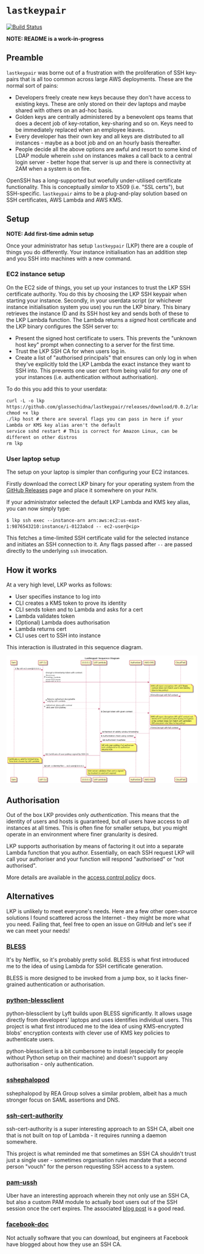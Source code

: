 # `lastkeypair`

[![Build Status](https://travis-ci.org/glassechidna/lastkeypair.svg?branch=master)](https://travis-ci.org/glassechidna/lastkeypair)

**NOTE: README is a work-in-progress**

## Preamble

`lastkeypair` was borne out of a frustration with the proliferation of SSH
key-pairs that is all too common across large AWS deployments. These are the 
normal sort of pains: 

* Developers freely create new keys because they don't have access to existing 
  keys. These are only stored on their dev laptops and maybe shared with others
  on an ad-hoc basis.
* Golden keys are centrally administered by a benevolent ops teams that does a 
  decent job of key-rotation, key-sharing and so on. Keys need to be immediately 
  replaced when an employee leaves.
* Every developer has their own key and all keys are distributed to all 
  instances - maybe as a boot job and on an hourly basis thereafter.
* People decide all the above options are awful and resort to some kind of LDAP
  module wherein `sshd` on instances makes a call back to a central login 
  server - better hope that server is up and there is connectivity at 2AM when
  a system is on fire.
  
OpenSSH has a long-supported but woefully under-utilised certificate 
functionality. This is conceptually _similar_ to X509 (i.e. "SSL certs"), but
SSH-specific. `lastkeypair` aims to be a plug-and-play solution based on SSH 
certificates, AWS Lambda and AWS KMS.

## Setup

**NOTE: Add first-time admin setup**

Once your administrator has setup `lastkeypair` (LKP) there are a couple of 
things you do differently. Your instance initialisation has an addition step 
and you SSH into machines with a new command.

### EC2 instance setup

On the EC2 side of things, you set up your instances to trust the LKP SSH
certificate authority. You do this by choosing the LKP SSH keypair when starting
your instance. Secondly, in your userdata script (or whichever instance 
initialisation system you use) you run the LKP binary. This binary retrieves the
instance ID and its SSH host key and sends both of these to the LKP Lambda
function. The Lambda returns a _signed_ host certificate and the LKP binary
configures the SSH server to:

* Present the signed host certificate to users. This prevents the "unknown 
  host key" prompt when connecting to a server for the first time.
* Trust the LKP SSH CA for when users log in.
* Create a list of "authorised principals" that ensures can only log in
  when they've explicitly told the LKP Lambda the exact instance they want
  to SSH into. This prevents one user cert from being valid for _any_ one
  of your instances (i.e. authentication without authorisation).
  
To do this you add this to your userdata:

    curl -L -o lkp https://github.com/glassechidna/lastkeypair/releases/download/0.0.2/lastkeypair_linux_amd64
    chmod +x lkp
    ./lkp host # there are several flags you can pass in here if your Lambda or KMS key alias aren't the default
    service sshd restart # This is correct for Amazon Linux, can be different on other distros
    rm lkp
    
### User laptop setup

The setup on your laptop is simpler than configuring your EC2 instances. 

Firstly download the correct LKP binary for your operating system from the 
[GitHub Releases](https://github.com/glassechidna/lastkeypair/releases) page
and place it somewhere on your `PATH`. 

If your administrator selected the default LKP Lambda and KMS key alias, you can
now simply type:
  
    $ lkp ssh exec --instance-arn arn:aws:ec2:us-east-1:9876543210:instance/i-0123abcd -- ec2-user@<ip>
    
This fetches a time-limited SSH certificate valid for the selected instance and 
initiates an SSH connection to it. Any flags passed after `--` are passed directly
to the underlying `ssh` invocation.

## How it works

At a very high level, LKP works as follows:

* User specifies instance to log into
* CLI creates a KMS token to prove its identity
* CLI sends token and to Lambda and asks for a cert
* Lambda validates token
* (Optional) Lambda does authorisation
* Lambda returns cert
* CLI uses cert to SSH into instance

This interaction is illustrated in this sequence diagram.

![lastkeypair-sequence-diagram](sequence-diagram.png)

## Authorisation

Out of the box LKP provides only *authentication*. This means that the identity
of users and hosts is guaranteed, but _all_ users have access to _all_ instances
at all times. This is often fine for smaller setups, but you might operate in
an environment where finer granularity is desired.

LKP supports authorisation by means of factoring it out into a separate
Lambda function that you author. Essentially, on each SSH request LKP will
call your authoriser and your function will respond "authorised" or "not authorised".

More details are available in the [access control policy](access-policy.md)
docs.

## Alternatives

LKP is unlikely to meet everyone's needs. Here are a few other open-source 
solutions I found scattered across the Internet - they might be more what you need.
Failing that, feel free to open an issue on GitHub and let's see if we can meet
your needs!

### [BLESS](https://github.com/netflix/bless)

It's by Netflix, so it's probably pretty solid. BLESS is what first introduced
me to the idea of using Lambda for SSH certificate generation. 

BLESS is more designed to be invoked from a jump box, so it lacks finer-grained
authentication or authorisation.

### [python-blessclient](https://github.com/lyft/python-blessclient)

python-blessclient by Lyft builds upon BLESS significantly. It allows usage
directly from developers' laptops and uses identifies individual users. This
project is what first introduced me to the idea of using KMS-encrypted blobs'
encryption contexts with clever use of KMS key policies to authenticate
users.

python-blessclient is a bit cumbersome to install (especially for people without
Python setup on their machine) and doesn't support any authorisation - only
authentication.

### [sshephalopod](https://github.com/realestate-com-au/sshephalopod/)

sshephalopod by REA Group solves a similar problem, albeit has a much stronger
focus on SAML assertions and DNS.

### [ssh-cert-authority](https://github.com/cloudtools/ssh-cert-authority)

ssh-cert-authority is a super interesting approach to an SSH CA, albeit one
that is not built on top of Lambda - it requires running a daemon somewhere.

This project is what reminded me that sometimes an SSH CA shouldn't trust just
a single user - sometimes organisation rules mandate that a second person
"vouch" for the person requesting SSH access to a system.

### [pam-ussh](https://github.com/uber/pam-ussh)

Uber have an interesting approach wherein they not only use an SSH CA, but also
a custom PAM module to actually boot users out of the SSH session once the cert
expires. The associated [blog post](https://medium.com/uber-security-privacy/introducing-the-uber-ssh-certificate-authority-4f840839c5cc)
is a good read.

### [facebook-doc](https://code.facebook.com/posts/365787980419535/scalable-and-secure-access-with-ssh/)

Not actually software that you can download, but engineers at Facebook have
blogged about how they use an SSH CA.

